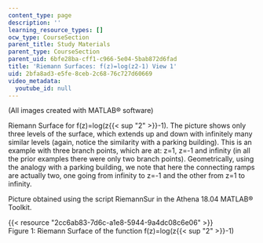 ```yaml
---
content_type: page
description: ''
learning_resource_types: []
ocw_type: CourseSection
parent_title: Study Materials
parent_type: CourseSection
parent_uid: 6bfe28ba-cff1-c966-5e04-5bab872d6fad
title: 'Riemann Surfaces: f(z)=log(z2-1) View 1'
uid: 2bfa8ad3-e5fe-8ceb-2c68-76c727d60669
video_metadata:
  youtube_id: null
---
```


(All images created with MATLAB® software)

Riemann Surface for f(z)=log(z{{< sup "2" >}}\-1). The picture shows only three levels of the surface, which extends up and down with infinitely many similar levels (again, notice the similarity with a parking building). This is an example with three branch points, which are at: z=1, z=-1 and infinity (in all the prior examples there were only two branch points). Geometrically, using the analogy with a parking building, we note that here the connecting ramps are actually two, one going from infinity to z=-1 and the other from z=1 to infinity.  

Picture obtained using the script RiemannSur in the Athena 18.04 MATLAB® Toolkit.

{{< resource "2cc6ab83-7d6c-a1e8-5944-9a4dc08c6e06" >}}  
Figure 1: Riemann Surface of the function f(z)=log(z{{< sup "2" >}}\-1)